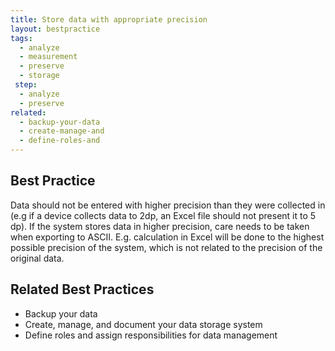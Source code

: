 ```yaml
---
title: Store data with appropriate precision
layout: bestpractice
tags:
  - analyze
  - measurement
  - preserve
  - storage
 step:
  - analyze
  - preserve
related:
  - backup-your-data
  - create-manage-and
  - define-roles-and
---
```


## Best Practice
Data should not be entered with higher precision than they were collected in (e.g if a device collects data to 2dp, an Excel file should not present it to 5 dp). If the system stores data in higher precision, care needs to be taken when exporting to ASCII. E.g. calculation in Excel will be done to the highest possible precision of the system, which is not related to the precision of the original data.

## Related Best Practices
- Backup your data
- Create, manage, and document your data storage system
- Define roles and assign responsibilities for data management

